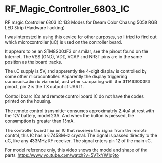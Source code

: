 # RF_Magic_Controller_6803_IC
RF magic Controller 6803 IC 133 Modes for Dream Color Chasing 5050 RGB LED Strip (Hardware hacking)

I was interested in using this device for other purposes, so I tried to find out which microcontroller (uC) is used on the controller board.

It appears to be an STM8S003F3 or similar, see the pinout found on the Internet. The VSS (GND), VDD, VCAP and NRST pins are in the same position as the board tracks.

The uC supply is 5V, and apparently the 4-digit display is controlled by some other microcontroller.
Apparently the display triggering communication is via serial, and when comparing with the STM8S003F3 pinout, pin 2 is the TX output of UART1.

Control board ICs and remote control board IC do not have the codes printed on the housing.

The remote control transmitter consumes approximately 2.4uA at rest with the 12V battery, model 23A. And when the button is pressed, the consumption is greater than 13mA.

The controller board has an IC that receives the signal from the remote control, this IC has a 6.7458MHz crystal. The signal is passed directly to the uC, like any 433MHz RF receiver. The signal enters pin 12 of the main uC.

For model reference only, this video shows the model and shape of the parts:
https://www.youtube.com/watch?v=5VTxYW1q9to
